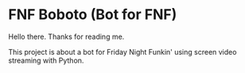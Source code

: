 # FNF Boboto (Bot for FNF)

Hello there. Thanks for reading me.

This project is about a bot for Friday Night Funkin' using screen video streaming with Python.
